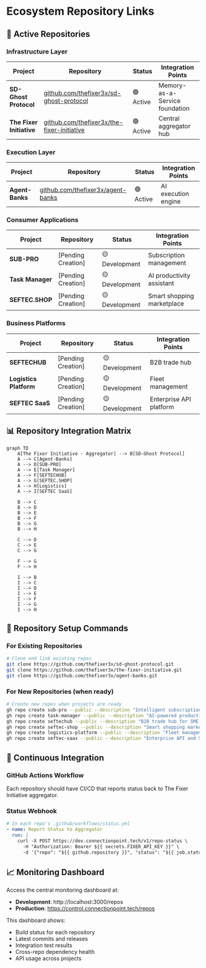 # Ecosystem Repository Links

## 🔗 Active Repositories

### Infrastructure Layer
| Project | Repository | Status | Integration Points |
|---------|------------|--------|-------------------|
| **SD-Ghost Protocol** | [github.com/thefixer3x/sd-ghost-protocol](https://github.com/thefixer3x/sd-ghost-protocol) | 🟢 Active | Memory-as-a-Service foundation |
| **The Fixer Initiative** | [github.com/thefixer3x/the-fixer-initiative](https://github.com/thefixer3x/the-fixer-initiative) | 🟢 Active | Central aggregator hub |

### Execution Layer
| Project | Repository | Status | Integration Points |
|---------|------------|--------|-------------------|
| **Agent-Banks** | [github.com/thefixer3x/agent-banks](https://github.com/thefixer3x/agent-banks) | 🟢 Active | AI execution engine |

### Consumer Applications
| Project | Repository | Status | Integration Points |
|---------|------------|--------|-------------------|
| **SUB-PRO** | [Pending Creation] | 🟡 Development | Subscription management |
| **Task Manager** | [Pending Creation] | 🟡 Development | AI productivity assistant |
| **SEFTEC.SHOP** | [Pending Creation] | 🟡 Development | Smart shopping marketplace |

### Business Platforms
| Project | Repository | Status | Integration Points |
|---------|------------|--------|-------------------|
| **SEFTECHUB** | [Pending Creation] | 🟡 Development | B2B trade hub |
| **Logistics Platform** | [Pending Creation] | 🟡 Development | Fleet management |
| **SEFTEC SaaS** | [Pending Creation] | 🟡 Development | Enterprise API platform |

## 📊 Repository Integration Matrix

```mermaid
graph TD
    A[The Fixer Initiative - Aggregator] --> B[SD-Ghost Protocol]
    A --> C[Agent-Banks]
    A --> D[SUB-PRO]
    A --> E[Task Manager]
    A --> F[SEFTECHUB]
    A --> G[SEFTEC.SHOP]
    A --> H[Logistics]
    A --> I[SEFTEC SaaS]
    
    B --> C
    B --> D
    B --> E
    B --> F
    B --> G
    B --> H
    
    C --> D
    C --> E
    C --> G
    
    F --> G
    F --> H
    
    I --> B
    I --> C
    I --> D
    I --> E
    I --> F
    I --> G
    I --> H
```

## 🔧 Repository Setup Commands

### For Existing Repositories
```bash
# Clone and link existing repos
git clone https://github.com/thefixer3x/sd-ghost-protocol.git
git clone https://github.com/thefixer3x/the-fixer-initiative.git
git clone https://github.com/thefixer3x/agent-banks.git
```

### For New Repositories (when ready)
```bash
# Create new repos when projects are ready
gh repo create sub-pro --public --description "Intelligent subscription management platform"
gh repo create task-manager --public --description "AI-powered productivity assistant"
gh repo create seftechub --public --description "B2B trade hub for SME growth"
gh repo create seftec-shop --public --description "Smart shopping marketplace with AI"
gh repo create logistics-platform --public --description "Fleet management and delivery orchestration"
gh repo create seftec-saas --public --description "Enterprise API and SDK marketplace"
```

## 🔄 Continuous Integration

### GitHub Actions Workflow
Each repository should have CI/CD that reports status back to The Fixer Initiative aggregator.

### Status Webhook
```yaml
# In each repo's .github/workflows/status.yml
- name: Report Status to Aggregator
  run: |
    curl -X POST https://dev.connectionpoint.tech/v1/repo-status \
      -H "Authorization: Bearer ${{ secrets.FIXER_API_KEY }}" \
      -d '{"repo": "${{ github.repository }}", "status": "${{ job.status }}"}'
```

## 📈 Monitoring Dashboard

Access the central monitoring dashboard at:
- **Development**: http://localhost:3000/repos
- **Production**: https://control.connectionpoint.tech/repos

This dashboard shows:
- Build status for each repository
- Latest commits and releases
- Integration test results
- Cross-repo dependency health
- API usage across projects